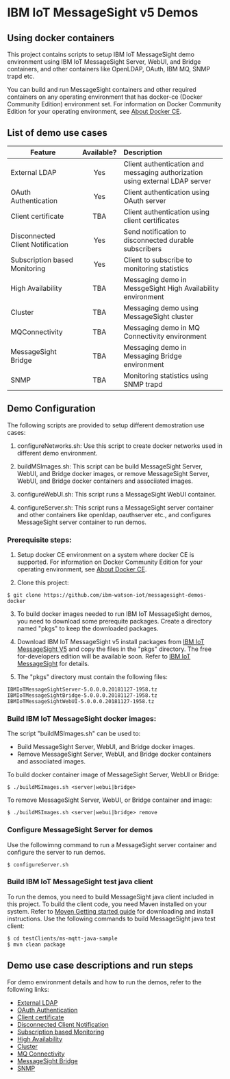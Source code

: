 # IBM IoT MessageSight v5 Demos
## Using docker containers

This project contains scripts to setup IBM IoT MessageSight demo environment using IBM IoT MessageSight
Server, WebUI, and Bridge containers, and other containers like OpenLDAP, OAuth, IBM MQ, SNMP trapd etc.

You can build and run MessageSight containers and other required containers on any operating environment 
that has docker-ce (Docker Community Edition) environment set.  For information on Docker Community Edition 
for your operating environment, see [About Docker CE](https://docs.docker.com/install/).

## List of demo use cases

| Feature | Available? | Description  |
|---------|:----------:|:-------------|
| External LDAP | Yes | Client authentication and messaging authorization using external LDAP server |
| OAuth Authentication | Yes | Client authentication using OAuth server |
| Client certificate | TBA | Client authentication using client certificates |
| Disconnected Client Notification | Yes | Send notification to disconnected durable subscribers |
| Subscription based Monitoring | Yes | Client to subscribe to monitoring statistics |
| High Availability | TBA | Messaging demo in MessgeSight High Availability environment |
| Cluster | TBA | Messaging demo using MessageSight cluster |
| MQConnectivity | TBA | Messaging demo in MQ Connectivity environment |
| MessageSight Bridge | TBA | Messaging demo in Messaging Bridge environment |
| SNMP | TBA | Monitoring statistics using SNMP trapd |

## Demo Configuration

The following scripts are provided to setup different demostration use cases:

1. configureNetworks.sh: Use this script to create docker networks used in different demo environment.

2. buildMSImages.sh: This script can be build MessageSight Server, WebUI, and Bridge docker images, or remove MessageSight Server, WebUI, and Bridge docker containers and associiated images.

3. configureWebUI.sh: This script runs a MessageSight WebUI container.

4. configureServer.sh: This script runs a MessageSight server container and other containers like openldap, oauthserver etc., and configures MessageSight server container to run demos.

### Prerequisite steps:

1. Setup docker CE environment on a system where docker CE is supported. For information on Docker Community Edition for your operating environment, see [About Docker CE](https://docs.docker.com/install/).

2. Clone this project:
```
$ git clone https://github.com/ibm-watson-iot/messagesight-demos-docker
```

3. To build docker images needed to run IBM IoT MessageSight demos, you need to download some prerequite packages. Create a directory named "pkgs" to keep the downloaded packages.

4. Download IBM IoT MessageSight v5 install packages from [IBM IoT MessageSight V5](http://www-01.ibm.com/common/ssi/ShowDoc.wss?docURL=/common/ssi/rep_ca/4/899/ENUSLP18-0494/index.html&lang=en&request_locale=en) and copy the files in the "pkgs" directory. The free for-developers edition will be available soon. Refer to [IBM IoT MessageSight](https://www.ibm.com/developerworks/downloads/iot/messagesight/index.html) for details.

5. The "pkgs" directory must contain the following files:
```
IBMIoTMessageSightServer-5.0.0.0.20181127-1958.tz
IBMIoTMessageSightBridge-5.0.0.0.20181127-1958.tz
IBMIoTMessageSightWebUI-5.0.0.0.20181127-1958.tz
```

### Build IBM IoT MessageSight docker images:

The script "buildMSImages.sh" can be used to:

- Build MessageSight Server, WebUI, and Bridge docker images.
- Remove MessageSight Server, WebUI, and Bridge docker containers and associiated images.

To build docker container image of MessageSight Server, WebUI or Bridge:
```
$ ./buildMSImages.sh <server|webui|bridge>
```

To remove MessageSight Server, WebUI, or Bridge container and image:
```
$ ./buildMSImages.sh <server|webui|bridge> remove
```

### Configure MessageSight Server for demos

Use the followimng command to run a MessageSight server container and configure the server to run demos.
```
$ configureServer.sh 
```

### Build IBM IoT MessageSight test java client

To run the demos, you need to build MessageSight java client included in this project. To build the client code, you need Maven installed on your system. Refer to [Moven Getting started guide](https://maven.apache.org/guides/getting-started/index.html) for downloading and install instructions. Use the following commands to build MessageSight java test client:

```
$ cd testClients/ms-mqtt-java-sample
$ mvn clean package
```

## Demo use case descriptions and run steps

For demo environment details and how to run the demos, refer to the following links:

- [External LDAP](./demodocs/ldap.md)
- [OAuth Authentication](./demodocs/oauth.md)
- [Client certificate](./demodocs/certs.md)
- [Disconnected Client Notification](./demodocs/disconNotif.md)
- [Subscription based Monitoring](./demodocs/externalMonitoring.md)
- [High Availability](./demodocs/ha.md)
- [Cluster](./demodocs/cluster.md)
- [MQ Connectivity](./demodocs/mqcon.md)
- [MessageSight Bridge](./demodocs/bridge.md)
- [SNMP](./demodocs/snmp.md)



